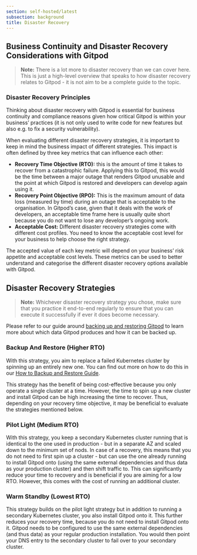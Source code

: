 ```yaml
---
section: self-hosted/latest
subsection: background
title: Disaster Recovery
---
```


<script context="module">
  export const prerender = true;
</script>

## Business Continuity and Disaster Recovery Considerations with Gitpod

> **Note:** There is a lot more to disaster recovery than we can cover here. This is just a high-level overview that speaks to how disaster recovery relates to Gitpod - it is not aim to be a complete guide to the topic.

### Disaster Recovery Principles

Thinking about disaster recovery with Gitpod is essential for business continuity and compliance reasons given how critical Gitpod is within your business’ practices (it is not only used to write code for new features but also e.g. to fix a security vulnerability).

When evaluating different disaster recovery strategies, it is important to keep in mind the business impact of different strategies. This impact is often defined by three key metrics that can influence each other:

- **Recovery Time Objective (RTO):** this is the amount of time it takes to recover from a catastrophic failure. Applying this to Gitpod, this would be the time between a major outage that renders Gitpod unusable and the point at which Gitpod is restored and developers can develop again using it.
- **Recovery Point Objective (RPO):** This is the maximum amount of data loss (measured by time) during an outage that is acceptable to the organisation. In Gitpod’s case, given that it deals with the work of developers, an acceptable time frame here is usually quite short because you do not want to lose any developer’s ongoing work.
- **Acceptable Cost:** Different disaster recovery strategies come with different cost profiles. You need to know the acceptable cost level for your business to help choose the right strategy.

The accepted value of each key metric will depend on your business’ risk appetite and acceptable cost levels. These metrics can be used to better understand and categorise the different disaster recovery options available with Gitpod.

## Disaster Recovery Strategies

> **Note:** Whichever disaster recovery strategy you chose, make sure that you practice it end-to-end regularly to ensure that you can execute it successfully if ever it does become necessary.

Please refer to our guide around [backing up and restoring Gitpod](backup-restore) to learn more about which data Gitpod produces and how it can be backed up.

### Backup And Restore (Higher RTO)

With this strategy, you aim to replace a failed Kubernetes cluster by spinning up an entirely new one. You can find out more on how to do this in our [How to Backup and Restore Guide](backup-restore).

This strategy has the benefit of being cost-effective because you only operate a single cluster at a time. However, the time to spin up a new cluster and install Gitpod can be high increasing the time to recover. Thus, depending on your recovery time objective, it may be beneficial to evaluate the strategies mentioned below.

### Pilot Light (Medium RTO)

With this strategy, you keep a secondary Kubernetes cluster running that is identical to the one used in production - but in a separate AZ and scaled down to the minimum set of nods. In case of a recovery, this means that you do not need to first spin up a cluster - but can use the one already running to install Gitpod onto (using the same external dependencies and thus data as your production cluster) and then shift traffic to. This can significantly reduce your time to recovery and is beneficial if you are aiming for a low RTO. However, this comes with the cost of running an additional cluster.

### Warm Standby (Lowest RTO)

This strategy builds on the pilot light strategy but in addition to running a secondary Kubernetes cluster, you also install Gitpod onto it. This further reduces your recovery time, because you do not need to install Gitpod onto it. Gitpod needs to be configured to use the same external dependencies (and thus data) as your regular production installation. You would then point your DNS entry to the secondary cluster to fail over to your secondary cluster.

